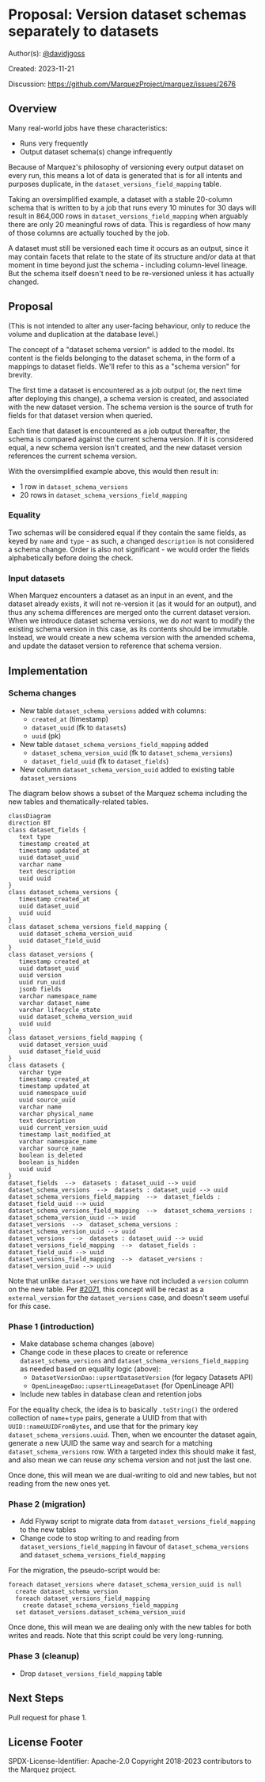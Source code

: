 # Proposal: Version dataset schemas separately to datasets

Author(s): [@davidjgoss](https://github.com/davidjgoss)

Created: 2023-11-21

Discussion: <https://github.com/MarquezProject/marquez/issues/2676>

## Overview

Many real-world jobs have these characteristics:

- Runs very frequently
- Output dataset schema(s) change infrequently

Because of Marquez's philosophy of versioning every output dataset on every run, this means a lot of data is generated that is for all intents and purposes duplicate, in the `dataset_versions_field_mapping` table.

Taking an oversimplified example, a dataset with a stable 20-column schema that is written to by a job that runs every 10 minutes for 30 days will result in 864,000 rows in `dataset_versions_field_mapping` when arguably there are only 20 meaningful rows of data. This is regardless of how many of those columns are actually touched by the job.

A dataset must still be versioned each time it occurs as an output, since it may contain facets that relate to the state of its structure and/or data at that moment in time beyond just the schema - including column-level lineage. But the schema itself doesn't need to be re-versioned unless it has actually changed.

## Proposal

(This is not intended to alter any user-facing behaviour, only to reduce the volume and duplication at the database level.)

The concept of a "dataset schema version" is added to the model. Its content is the fields belonging to the dataset schema, in the form of a mappings to dataset fields. We'll refer to this as a "schema version" for brevity.

The first time a dataset is encountered as a job output (or, the next time after deploying this change), a schema version is created, and associated with the new dataset version. The schema version is the source of truth for fields for that dataset version when queried.

Each time that dataset is encountered as a job output thereafter, the schema is compared against the current schema version. If it is considered equal, a new schema version isn't created, and the new dataset version references the current schema version.

With the oversimplified example above, this would then result in:

- 1 row in `dataset_schema_versions`
- 20 rows in `dataset_schema_versions_field_mapping`

### Equality

Two schemas will be considered equal if they contain the same fields, as keyed by `name` and `type` - as such, a changed `description` is not considered a schema change. Order is also not significant - we would order the fields alphabetically before doing the check.

### Input datasets

When Marquez encounters a dataset as an input in an event, and the dataset already exists, it will not re-version it (as it would for an output), and thus any schema differences are merged onto the current dataset version. When we introduce dataset schema versions, we do _not_ want to modify the existing schema version in this case, as its contents should be immutable. Instead, we would create a new schema version with the amended schema, and update the dataset version to reference that schema version.

## Implementation

### Schema changes

- New table `dataset_schema_versions` added with columns:
  - `created_at` (timestamp)
  - `dataset_uuid` (fk to `datasets`)
  - `uuid` (pk)
- New table `dataset_schema_versions_field_mapping` added
  - `dataset_schema_version_uuid` (fk to `dataset_schema_versions`)
  - `dataset_field_uuid` (fk to `dataset_fields`)
- New column `dataset_schema_version_uuid` added to existing table `dataset_versions`

The diagram below shows a subset of the Marquez schema including the new tables and thematically-related tables.

```mermaid
classDiagram
direction BT
class dataset_fields {
   text type
   timestamp created_at
   timestamp updated_at
   uuid dataset_uuid
   varchar name
   text description
   uuid uuid
}
class dataset_schema_versions {
   timestamp created_at
   uuid dataset_uuid
   uuid uuid
}
class dataset_schema_versions_field_mapping {
   uuid dataset_schema_version_uuid
   uuid dataset_field_uuid
}
class dataset_versions {
   timestamp created_at
   uuid dataset_uuid
   uuid version
   uuid run_uuid
   jsonb fields
   varchar namespace_name
   varchar dataset_name
   varchar lifecycle_state
   uuid dataset_schema_version_uuid
   uuid uuid
}
class dataset_versions_field_mapping {
   uuid dataset_version_uuid
   uuid dataset_field_uuid
}
class datasets {
   varchar type
   timestamp created_at
   timestamp updated_at
   uuid namespace_uuid
   uuid source_uuid
   varchar name
   varchar physical_name
   text description
   uuid current_version_uuid
   timestamp last_modified_at
   varchar namespace_name
   varchar source_name
   boolean is_deleted
   boolean is_hidden
   uuid uuid
}
dataset_fields  -->  datasets : dataset_uuid --> uuid
dataset_schema_versions  -->  datasets : dataset_uuid --> uuid
dataset_schema_versions_field_mapping  -->  dataset_fields : dataset_field_uuid --> uuid
dataset_schema_versions_field_mapping  -->  dataset_schema_versions : dataset_schema_version_uuid --> uuid
dataset_versions  -->  dataset_schema_versions : dataset_schema_version_uuid --> uuid
dataset_versions  -->  datasets : dataset_uuid --> uuid
dataset_versions_field_mapping  -->  dataset_fields : dataset_field_uuid --> uuid
dataset_versions_field_mapping  -->  dataset_versions : dataset_version_uuid --> uuid
```

Note that unlike `dataset_versions` we have not included a `version` column on the new table. Per [#2071](./2071-update-versioning.md), this concept will be recast as a `external_version` for the `dataset_versions` case, and doesn't seem useful for _this_ case.

### Phase 1 (introduction)

- Make database schema changes (above)
- Change code in these places to create or reference `dataset_schema_versions` and `dataset_schema_versions_field_mapping` as needed based on equality logic (above):
  - `DatasetVersionDao::upsertDatasetVersion` (for legacy Datasets API)
  - `OpenLineageDao::upsertLineageDataset` (for OpenLineage API)
- Include new tables in database clean and retention jobs

For the equality check, the idea is to basically `.toString()` the ordered collection of `name`+`type` pairs, generate a UUID from that with `UUID::nameUUIDFromBytes`, and use that for the primary key `dataset_schema_versions.uuid`. Then, when we encounter the dataset again, generate a new UUID the same way and search for a matching `dataset_schema_versions` row. With a targeted index this should make it fast, and also mean we can reuse _any_ schema version and not just the last one.

Once done, this will mean we are dual-writing to old and new tables, but not reading from the new ones yet.

### Phase 2 (migration)

- Add Flyway script to migrate data from `dataset_versions_field_mapping` to the new tables
- Change code to stop writing to and reading from `dataset_versions_field_mapping` in favour of `dataset_schema_versions` and `dataset_schema_versions_field_mapping`

For the migration, the pseudo-script would be:

```
foreach dataset_versions where dataset_schema_version_uuid is null
  create dataset_schema_version
  foreach dataset_versions_field_mapping
    create dataset_schema_versions_field_mapping
  set dataset_versions.dataset_schema_version_uuid
```

Once done, this will mean we are dealing only with the new tables for both writes and reads. Note that this script could be very long-running.

### Phase 3 (cleanup)

- Drop `dataset_versions_field_mapping` table

## Next Steps

Pull request for phase 1.

## License Footer

SPDX-License-Identifier: Apache-2.0
Copyright 2018-2023 contributors to the Marquez project.
